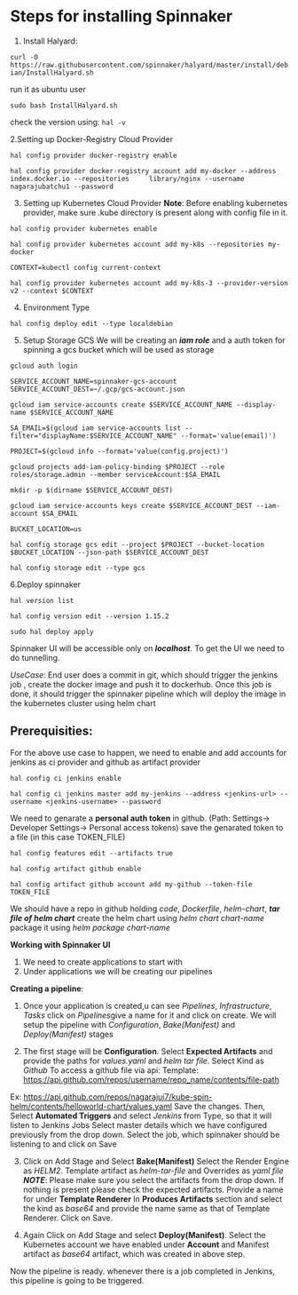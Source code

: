 # Steps for installing Spinnaker
1. Install Halyard:

`curl -O https://raw.githubusercontent.com/spinnaker/halyard/master/install/debian/InstallHalyard.sh`

run it as ubuntu user

`sudo bash InstallHalyard.sh`

check the version using: `hal -v`

2.Setting up Docker-Registry Cloud Provider

`hal config provider docker-registry enable`

`hal config provider docker-registry account add my-docker --address index.docker.io --repositories 	library/nginx --username nagarajubatchu1 --password`

3. Setting up Kubernetes Cloud Provider
**Note**: Before enabling kubernetes provider, make sure .kube directory is present along with config file in it.

`hal config provider kubernetes enable`

`hal config provider kubernetes account add my-k8s --repositories my-docker`

`CONTEXT=kubectl config current-context`

`hal config provider kubernetes account add my-k8s-3 --provider-version v2 --context $CONTEXT`

4. Environment Type

`hal config deploy edit --type localdebian`

5. Setup Storage GCS
We will be creating an ***iam role*** and a auth token for spinning a gcs bucket which will be used as storage

`gcloud auth login`

`SERVICE_ACCOUNT_NAME=spinnaker-gcs-account`
`SERVICE_ACCOUNT_DEST=~/.gcp/gcs-account.json`

`gcloud iam service-accounts create $SERVICE_ACCOUNT_NAME --display-name $SERVICE_ACCOUNT_NAME`

`SA_EMAIL=$(gcloud iam service-accounts list --filter="displayName:$SERVICE_ACCOUNT_NAME" --format='value(email)')`

`PROJECT=$(gcloud info --format='value(config.project)')`

`gcloud projects add-iam-policy-binding $PROJECT --role roles/storage.admin --member serviceAccount:$SA_EMAIL`

`mkdir -p $(dirname $SERVICE_ACCOUNT_DEST)`

`gcloud iam service-accounts keys create $SERVICE_ACCOUNT_DEST --iam-account $SA_EMAIL`

`BUCKET_LOCATION=us`

`hal config storage gcs edit --project $PROJECT --bucket-location $BUCKET_LOCATION --json-path $SERVICE_ACCOUNT_DEST`

`hal config storage edit --type gcs`

6.Deploy spinnaker

`hal version list`

`hal config version edit --version 1.15.2`

`sudo hal deploy apply`

Spinnaker UI will be accessible only on ***localhost***. To get the UI we need to do tunnelling.

*UseCase*:
End user does a commit in git, which should trigger the jenkins job , create the docker image and push it to dockerhub. Once this job is
done, it should trigger the spinnaker pipeline which will deploy the image in the kubernetes cluster using helm chart

## Prerequisities:
For the above use case to happen, we need to enable and add accounts for jenkins as ci provider and github as artifact provider

`hal config ci jenkins enable`

`hal config ci jenkins master add my-jenkins --address <jenkins-url> --username <jenkins-username> --password `

We need to genarate a **personal auth token** in github. (Path: Settings-> Developer Settings-> Personal access tokens)
save the genarated token to a file (in this case TOKEN_FILE)

`hal config features edit --artifacts true`

`hal config artifact github enable`

`hal config artifact github account add my-github --token-file TOKEN_FILE`

We should have a repo in github holding *code*, *Dockerfile*, *helm-chart*, ***tar file of helm chart***
create the helm chart using *helm chart chart-name*
package it using *helm package chart-name*

**Working with Spinnaker UI**
1. We need to create applications to start with
2. Under applications we will be creating our pipelines

**Creating a pipeline**:
1. Once your application is created,u can see *Pipelines*, *Infrastructure*, *Tasks* click on *Pipelines*give a name for it and click on create.
We will setup the pipeline with *Configuration*, *Bake(Manifest)* and *Deploy(Manifest)* stages

2. The first stage will be **Configuration**. 
Select **Expected Artifacts** and provide the paths for *values.yaml* and *helm tar file*. Select Kind as *Github*
To access a github file via api:
Template: https://api.github.com/repos/username/repo_name/contents/file-path

Ex: https://api.github.com/repos/nagarajui7/kube-spin-helm/contents/helloworld-chart/values.yaml
Save the changes.
Then, Select **Automated Triggers** and select *Jenkins* from Type, so that it will listen to Jenkins Jobs
Select master details which we have configured previously from the drop down.
Select the job, which spinnaker should be listening to and click on Save

3. Click on Add Stage and Select **Bake(Manifest)**
Select the Render Engine as *HELM2*. Template artifact as *helm-tar-file* and Overrides as *yaml file*
***NOTE***: Please make sure you select the artifacts from the drop down. If nothing is present please check the expected artifacts.
Provide a name for under **Template Renderer**
In **Produces Artifacts** section and select the kind as *base64* and provide the name same as that of Template Renderer.
Click on Save.

4. Again Click on Add Stage and select **Deploy(Manifest)**.
Select the Kubernetes account we have enabled under **Account** and Manifest artifact as *base64* artifact, which was created in above step.

Now the pipeline is ready. whenever there is a job completed in Jenkins, this pipeline is going to be triggered.
